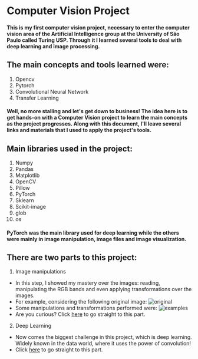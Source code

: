 # Computer Vision Project

#### This is my first computer vision project, necessary to enter the computer vision area of ​​the Artificial Intelligence group at the University of São Paulo called Turing USP. Through it I learned several tools to deal with deep learning and image processing.

## The main concepts and tools learned were:

1. Opencv
2. Pytorch
3. Convolutional Neural Network
4. Transfer Learning

#### Well, no more stalling and let's get down to business! The idea here is to get hands-on with a Computer Vision project to learn the main concepts as the project progresses. Along with this document, I'll leave several links and materials that I used to apply the project's tools.

## Main libraries used in the project:

1. Numpy
2. Pandas
3. Matplotlib
4. OpenCV
5. Pillow
6. PyTorch
7. Sklearn
8. Scikit-image
9. glob
10. os

#### PyTorch was the main library used for deep learning while the others were mainly in image manipulation, image files and image visualization.

## There are two parts to this project:

1. Image manipulations
  * In this step, I showed my mastery over the images: reading, manipulating the RGB bands and even applying transformations over the images.
  * For example, considering the following original image:
    ![original](https://github.com/AlbertoRodrigues/computer_vision_starwars/blob/main/images/original.png)
  * Some manipulations and transformations performed were:
    ![examples](https://github.com/AlbertoRodrigues/computer_vision_starwars/blob/main/images/img_manipulation_ex.png)
  * Are you curious? Click [here](https://github.com/AlbertoRodrigues/computer_vision_starwars/blob/main/image_processing.ipynb) to go straight to this part.

2. Deep Learning
  * Now comes the biggest challenge in this project, which is deep learning. Widely known in the data world, where it uses the power of convolution!
  * Click [here](https://github.com/AlbertoRodrigues/computer_vision_starwars/blob/main/deep_learning.ipynb) to go straight to this part.
